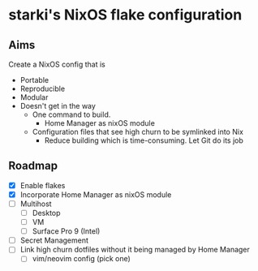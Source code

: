 # starki's NixOS flake configuration

## Aims

Create a NixOS config that is
 - Portable
 - Reproducible
 - Modular
 - Doesn't get in the way
   - One command to build.
     - Home Manager as nixOS module
   - Configuration files that see high churn to be symlinked into Nix
     - Reduce building which is time-consuming. Let Git do its job

## Roadmap

 - [x] Enable flakes
 - [x] Incorporate Home Manager as nixOS module
 - [ ] Multihost
   - [ ] Desktop
   - [ ] VM
   - [ ] Surface Pro 9 (Intel)
 - [ ] Secret Management
 - [ ] Link high churn dotfiles without it being managed by Home Manager
   - [ ]  vim/neovim config (pick one)
